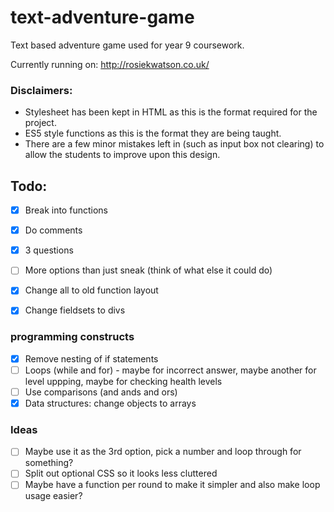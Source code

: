 # text-adventure-game
Text based adventure game used for year 9 coursework.

Currently running on: http://rosiekwatson.co.uk/

### Disclaimers:
- Stylesheet has been kept in HTML as this is the format required for the project.
- ES5 style functions as this is the format they are being taught.
- There are a few minor mistakes left in (such as input box not clearing) to allow the students to improve upon this design.

## Todo:
- [X] Break into functions
- [X] Do comments
- [X] 3 questions
- [ ] More options than just sneak (think of what else it could do)
- [x] Change all to old function layout
- [x] Change fieldsets to divs


### programming constructs
- [x] Remove nesting of if statements
- [ ] Loops (while and for) - maybe for incorrect answer, maybe another for level uppping, maybe for checking health levels
- [ ] Use comparisons (and ands and ors)
- [x] Data structures: change objects to arrays

### Ideas
- [ ] Maybe use it as the 3rd option, pick a number and loop through for something? 
- [ ] Split out optional CSS so it looks less cluttered
- [ ] Maybe have a function per round to make it simpler and also make loop usage easier?